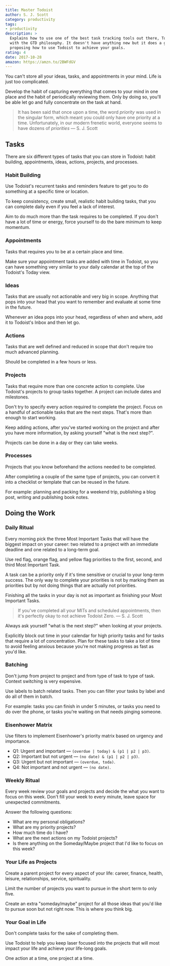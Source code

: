 ```yaml
---
title: Master Todoist
author: S. J. Scott
category: productivity
tags:
- productivity
description: >
  Explains how to use one of the best task tracking tools out there, Todoist,
  with the GTD philosophy. It doesn't have anything new but it does a good job
  proposing how to use Todoist to achieve your goals.
rating: 4
date: 2017-10-28
amazon: https://amzn.to/2BWFdGV
---
```


You can't store all your ideas, tasks, and appointments in your mind. Life is
just too complicated.

Develop the habit of capturing everything that comes to your mind in one place
and the habit of periodically reviewing them. Only by doing so, you'll be able
let go and fully concentrate on the task at hand.

> It has been said that once upon a time, the word *priority* was used in the
> singular form, which meant you could only have one priority at a time.
> Unfortunately, in our modern frenetic world, everyone seems to have dozens of
> *priorities* — S. J. Scott

## Tasks

There are six different types of tasks that you can store in Todoist: habit
building, appointments, ideas, actions, projects, and processes.

### Habit Building

Use Todoist's recurrent tasks and reminders feature to get you to do something at
a specific time or location.

To keep consistency, create small, realistic habit building tasks, that you can
complete daily even if you feel a lack of interest.

Aim to do much more than the task requires to be completed. If you don't have a
lot of time or energy, force yourself to do the bare minimum to keep momentum.

### Appointments

Tasks that requires you to be at a certain place and time.

Make sure your appointment tasks are added with time in Todoist, so you can have
something very similar to your daily calendar at the top of the Todoist's Today
view.

### Ideas

Tasks that are usually not actionable and very big in scope. Anything that pops
into your head that you want to remember and evaluate at some time in the
future.

Whenever an idea pops into your head, regardless of when and where, add it to
Todoist's Inbox and then let go.

### Actions

Tasks that are well defined and reduced in scope that don't require too much
advanced planning.

Should be completed in a few hours or less.

### Projects

Tasks that require more than one concrete action to complete. Use Todoist's
projects to group tasks together. A project can include dates and milestones.

Don't try to specify every action required to complete the project. Focus on a
handful of actionable tasks that are the next steps. That's more than enough to
start working.

Keep adding actions, after you've started working on the project and after you
have more information, by asking yourself "what is the next step?".

Projects can be done in a day or they can take weeks.

### Processes

Projects that you know beforehand the actions needed to be completed.

After completing a couple of the same type of projects, you can convert it into
a checklist or template that can be reused in the future.

For example: planning and packing for a weekend trip, publishing a blog post,
writing and publishing book notes.

## Doing the Work

### Daily Ritual

Every morning pick the three Most Important Tasks that will have the biggest
impact on your career: two related to a project with an immediate deadline and
one related to a long-term goal.

Use red flag, orange flag, and yellow flag priorities to the first, second, and
third Most Important Task.

A task can be a priority only if it's time sensitive or crucial to your
long-term success. The only way to complete your priorities is not by marking
them as priorities but by not doing things that are actually not priorities.

Finishing all the tasks in your day is not as important as finishing your Most
Important Tasks.

> If you've completed all your MITs and scheduled appointments, then it's
> perfectly okay to not achieve Todoist Zero. — S. J. Scott

Always ask yourself "what is the next step?" when looking at your projects.

Explicitly block out time in your calendar for high priority tasks and for tasks
that require a lot of concentration. Plan for these tasks to take a lot of time
to avoid feeling anxious because you're not making progress as fast as you'd
like.

### Batching

Don't jump from project to project and from type of task to type of task.
Context switching is very expensive.

Use labels to batch related tasks. Then you can filter your tasks by label and
do all of them in batch.

For example: tasks you can finish in under 5 minutes, or tasks you need to do
over the phone, or tasks you're waiting on that needs pinging someone.

### Eisenhower Matrix

Use filters to implement Eisenhower's priority matrix based on urgency and
importance.

* Q1: Urgent and important — `(overdue | today) & (p1 | p2 | p3)`.
* Q2: Important but not urgent — `(no date) & (p1 | p2 | p3)`.
* Q3: Urgent but not important — `(overdue, toda)`.
* Q4: Not important and not urgent — `(no date)`.

### Weekly Ritual

Every week review your goals and projects and decide the what you want to focus
on this week. Don't fill your week to every minute, leave space for unexpected
commitments.

Answer the following questions:

* What are my personal obligations?
* What are my priority projects?
* How much time do I have?
* What are the next actions on my Todoist projects?
* Is there anything on the Someday/Maybe project that I'd like to focus on this
  week?

### Your Life as Projects

Create a parent project for every aspect of your life: career, finance, health,
leisure, relationships, service, spirituality.

Limit the number of projects you want to pursue in the short term to only five.

Create an extra "someday/maybe" project for all those ideas that you'd like to
pursue soon but not right now. This is where you think big.

### Your Goal in Life

Don't complete tasks for the sake of completing them.

Use Todoist to help you keep laser focused into the projects that will most
impact your life and achieve your life-long goals.

One action at a time, one project at a time.
